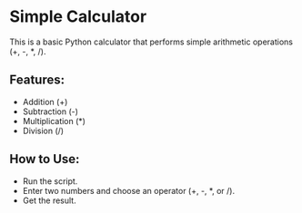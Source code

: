 # Simple Calculator

This is a basic Python calculator that performs simple arithmetic operations (+, -, *, /).

## Features:
- Addition (+)
- Subtraction (-)
- Multiplication (*)
- Division (/)

## How to Use:
- Run the script.
- Enter two numbers and choose an operator (+, -, *, or /).
- Get the result.
